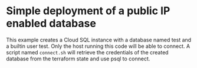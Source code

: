 # Simple deployment of a public IP enabled database

This example creates a Cloud SQL instance with a database named test and a builtin user test.
Only the host running this code will be able to connect.
A script named `connect.sh` will retrieve the credentials of the created database from the terraform state and use psql to connect.
